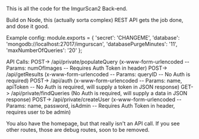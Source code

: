 This is all the code for the ImgurScan2 Back-end.

Build on Node, this (actually sorta complex) REST API gets the job done, and dose it good.

Example config:
module.exports = {
    'secret': 'CHANGEME',
    'database': 'mongodb://localhost:27017/imgurscan',
    'databasePurgeMinutes': '11',
    'maxNumberOfQueries': '20'
};

API Calls:
POST-> <base>/api/private/populateQuery (x-www-form-urlencoded -- Params: numOfImages -- Requires Auth Token in header)
POST-> <base>/api/getResults (x-www-form-urlencoded -- Params: queryID -- No Auth is required)
POST-> <base>/api/auth (x-www-form-urlencoded -- Params: name, apiToken -- No Auth is required, will supply a token in JSON response)
GET-> <base>/api/private/findQueries (No Auth is required, will supply a data in JSON response)
POST-> <base>/api/private/createUser (x-www-form-urlencoded -- Params: name, password, isAdmin -- Requires Auth Token in header, requires user to be admin)

You also have the homepage, but that really isn't an API call.
If you see other routes, those are debug routes, soon to be removed.